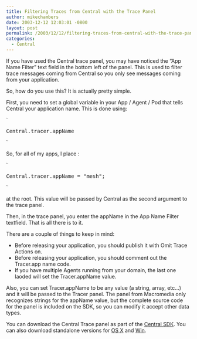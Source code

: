 ```yaml
---
title: Filtering Traces from Central with the Trace Panel
author: mikechambers
date: 2003-12-12 12:03:01 -0800
layout: post
permalink: /2003/12/12/filtering-traces-from-central-with-the-trace-panel/
categories:
  - Central
---
```



If you have used the Central trace panel, you may have noticed the &#8220;App Name Filter&#8221; text field in the bottom left of the panel. This is used to filter trace messages coming from Central so you only see messages coming from your application.

So, how do you use this? It is actually pretty simple.

<!--more-->

First, you need to set a global variable in your App / Agent / Pod that tells Central your application name. This is done using:

`
<pre>Central.tracer.appName</pre>
<p>`

So, for all of my apps, I place :

`
<pre>Central.tracer.appName = "mesh";</pre>
<p>`

at the root. This value will be passed by Central as the second argument to the trace panel.

Then, in the trace panel, you enter the appName in the App Name Filter textfield. That is all there is to it.

There are a couple of things to keep in mind:

*   Before releasing your application, you should publish it with Omit Trace Actions on.
*   Before releasing your application, you should comment out the Tracer.app name code.
*   If you have multiple Agents running from your domain, the last one laoded will set the Tracer.appName value.

Also, you can set Tracer.appName to be any value (a string, array, etc...) and it will be passed to the Tracer panel. The panel from Macromedia only recognizes strings for the appName value, but the complete source code for the panel is included on the SDK, so you can modify it accept other data types.

You can download the Central Trace panel as part of the [Central SDK][1]. You can also download standalone versions for [OS X][2] and [Win][3].

 [1]: http://www.macromedia.com/go/central_sdk
 [2]: /mesh/archives/003967.cfm
 [3]: /mesh/archives/003850.cfm